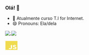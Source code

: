 ### Olá! 👋

- 🌱 Atualmente curso T.I for Internet.
- 😄 Pronouns: Ela/dela

<div>
<a href="https://github.com/feliixjuliana">
  <img align="center" src="https://github-readme-stats.vercel.app/api/pin/?username=feliixjuliana&repo=github-readme-stats" />
</a>
<a href="https://github.com/anuraghazra/convoychat">
  <img align="center" src="https://github-readme-stats.vercel.app/api/pin/?username=feliixjuliana&repo=convoychat" />
</a>
</div>

<div style="display: inline_block"><br>
  <img align="center" alt="Rafa-Js" height="30" width="40" src="https://raw.githubusercontent.com/devicons/devicon/master/icons/javascript/javascript-plain.svg">

<!--
**feliixjuliana/feliixjuliana** is a ✨ _special_ ✨ repository because its `README.md` (this file) appears on your GitHub profile.

Here are some ideas to get you started:

- 🌱 Atualmente curso T.I for Internet.
- 😄 Pronouns: Ela/dela

-->
